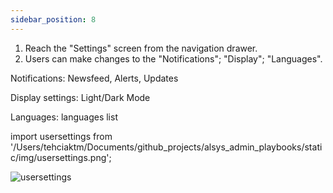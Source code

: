 ```yaml
---
sidebar_position: 8
---
```




1. Reach the "Settings" screen from the navigation drawer.
2. Users can make changes to the "Notifications"; "Display"; "Languages".

Notifications: Newsfeed, Alerts, Updates

Display settings: Light/Dark Mode

Languages: languages list

import usersettings from '/Users/tehciaktm/Documents/github_projects/alsys_admin_playbooks/static/img/usersettings.png';

<img src={usersettings} alt="usersettings"/>